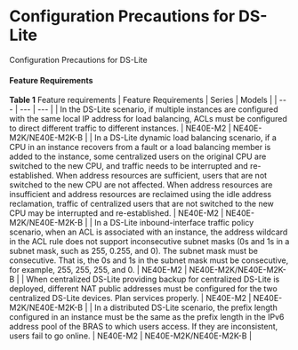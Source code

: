 Configuration Precautions for DS-Lite
=====================================

Configuration Precautions for DS-Lite

#### Feature Requirements

**Table 1** Feature requirements
| Feature Requirements | Series | Models |
| --- | --- | --- |
| In the DS-Lite scenario, if multiple instances are configured with the same local IP address for load balancing, ACLs must be configured to direct different traffic to different instances. | NE40E-M2 | NE40E-M2K/NE40E-M2K-B |
| In a DS-Lite dynamic load balancing scenario, if a CPU in an instance recovers from a fault or a load balancing member is added to the instance, some centralized users on the original CPU are switched to the new CPU, and traffic needs to be interrupted and re-established.  When address resources are sufficient, users that are not switched to the new CPU are not affected. When address resources are insufficient and address resources are reclaimed using the idle address reclamation, traffic of centralized users that are not switched to the new CPU may be interrupted and re-established. | NE40E-M2 | NE40E-M2K/NE40E-M2K-B |
| In a DS-Lite inbound-interface traffic policy scenario, when an ACL is associated with an instance, the address wildcard in the ACL rule does not support inconsecutive subnet masks (0s and 1s in a subnet mask, such as 255, 0.255, and 0). The subnet mask must be consecutive. That is, the 0s and 1s in the subnet mask must be consecutive, for example, 255, 255, 255, and 0. | NE40E-M2 | NE40E-M2K/NE40E-M2K-B |
| When centralized DS-Lite providing backup for centralized DS-Lite is deployed, different NAT public addresses must be configured for the two centralized DS-Lite devices. Plan services properly. | NE40E-M2 | NE40E-M2K/NE40E-M2K-B |
| In a distributed DS-Lite scenario, the prefix length configured in an instance must be the same as the prefix length in the IPv6 address pool of the BRAS to which users access. If they are inconsistent, users fail to go online. | NE40E-M2 | NE40E-M2K/NE40E-M2K-B |